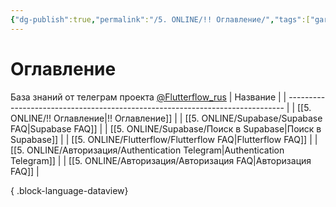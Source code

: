 ```yaml
---
{"dg-publish":true,"permalink":"/5. ONLINE/!! Оглавление/","tags":["gardenEntry"],"created":"2024-10-22T15:14:51.339-03:00","updated":"2024-10-22T16:58:55.396-03:00"}
---
```


# Оглавление
База знаний от телеграм проекта  [@Flutterflow_rus](https://t.me/flutterflow_rus) 
| Название                                                                      |
| ----------------------------------------------------------------------------- |
| [[5. ONLINE/!! Оглавление\|!! Оглавление]]                                 |
| [[5. ONLINE/Supabase/Supabase FAQ\|Supabase FAQ]]                          |
| [[5. ONLINE/Supabase/Поиск в Supabase\|Поиск в Supabase]]                  |
| [[5. ONLINE/Flutterflow/Flutterflow FAQ\|Flutterflow FAQ]]                 |
| [[5. ONLINE/Авторизация/Authentication Telegram\|Authentication Telegram]] |
| [[5. ONLINE/Авторизация/Авторизация FAQ\|Авторизация FAQ]]                 |

{ .block-language-dataview}